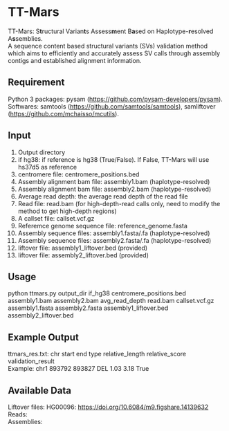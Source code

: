 # TT-Mars

TT-Mars: S**t**ructural Varian**t**s Assess**m**ent B**a**sed on Haplotype-**r**esolved A**s**semblies.  
A sequence content based structural variants (SVs) validation method which aims to efficiently and accurately assess SV calls through assembly contigs and established alignment information.  

## Requirement

Python 3 packages: pysam (https://github.com/pysam-developers/pysam).  
Softwares: samtools (https://github.com/samtools/samtools), samliftover (https://github.com/mchaisso/mcutils).

## Input

1. Output directory  
2. if hg38: if reference is hg38 (True/False). If False, TT-Mars will use hs37d5 as reference  
3. centromere file: centromere_positions.bed  
4. Assembly alignment bam file: assembly1.bam (haplotype-resolved)  
5. Assembly alignment bam file: assembly2.bam (haplotype-resolved)  
6. Average read depth: the average read depth of the read file  
7. Read file: read.bam (for high-depth-read calls only, need to modify the method to get high-depth regions)  
8. A callset file: callset.vcf.gz  
9. Referemce genome sequence file: reference_genome.fasta  
10. Assembly sequence files: assembly1.fasta/.fa (haplotype-resolved)  
11. Assembly sequence files: assembly2.fasta/.fa (haplotype-resolved)  
12. liftover file: assembly1_liftover.bed (provided)  
13. liftover file: assembly2_liftover.bed (provided)

## Usage

python ttmars.py output_dir if_hg38 centromere_positions.bed assembly1.bam assembly2.bam avg_read_depth read.bam callset.vcf.gz assembly1.fasta assembly2.fasta assembly1_liftover.bed assembly2_liftover.bed

## Example Output

ttmars_res.txt: chr start end type relative_length relative_score validation_result  
Example: chr1	893792	893827	DEL	1.03	3.18	True

## Available Data

Liftover files: HG00096: https://doi.org/10.6084/m9.figshare.14139632  
Reads:  
Assemblies:  